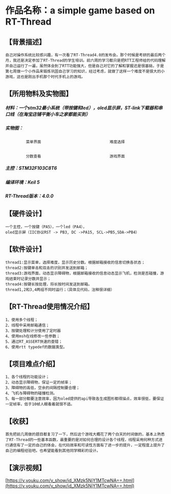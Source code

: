 作品名称：a simple game based on RT-Thread
===========================================

【背景描述】
-----------
    自己对操作系统比较感兴趣，有一次看了RT-Thread4.0的发布会。那个时候是考研的最后两个月，我还是决定参加了RT-Thread的学生培训。前六周的学习都只是把RTT工程师给的代码理解并自己运行了一遍，虽然体会到了RTT功能强大，但是自己对它的了解和掌握还是很基础，于是第七周做一个小作品来锻炼巩固自己学习的知识，经过考虑，就做了这样一个难度不是很大的小游戏，这也是刚出手机那个时代手机上的游戏。

【所用物料及实物图】
------------------ 
   #####  材料：一个stm32最小系统（带按键和led），oled显示屏，ST-link下载器和串口线（在淘宝店铺平衡小车之家都能买到）
   #####  实物图：
			 
			 菜单界面							   难度选择
 
			 
			 分数查看							   游戏界面
   #####  主控：STM32F103C8T6		
   #####  编译环境：Keil 5		
   #####  RT-Thread版本：4.0.0

【硬件设计】
-----------
    一个主控，一个按键（PA5），一个led（PA4），
    oled显示屏（IIC协议RST -> PB3, DC ->PA15, SCL->PB5,SDA->PB4）

【软件设计】
-----------
    thread1:显示菜单，选择难度，显示历史分数。根据邮箱接收的信息切换各状态；
    thread2:按键单击和双击的识别并发送到邮箱；
    thread3:游戏界面，动态显示障碍物，根据邮箱接收的信息动态显示飞机，检测是否碰撞，游戏结束时记录分数并显示；
    thread4:按键长按处理，将长按时间发送到邮箱。
    thread1,2和3,4两组不同时运行；（具体见代码，注释很详细）
    
【RT-Thread使用情况介绍】
-----------------------
    1、使用多个线程；
    2、线程中采用邮箱通信；
    3、按键处理和计分使用了定时器
    4、使用msh在线修改一些参数；
    5、通过RT_ASSERT快速的查错；
    6、使用rtt typedef的数据类型。
    
【项目难点介绍】
--------------
    1、各个线程的功能设计；
    2、动态显示障碍物，保证一定的帧率；
    3、障碍物的高低，空余的间隔控制要合理；
    4、飞机与障碍物的碰撞检测。
    5、每一部分都要注意效率，因为oled提供的api导致各生成图形都得描点，效率很低，要保证一定帧率，低于10帧人眼看着就很不适。
    
【收获】
--------  
    首先把前几周做的题目都复习了一下，然后这个游戏大概花了两个白天的时间做的，基本上熟悉了RT-Thread的一些基本函数，最重要的是对如何合理的设计各个线程，线程采用何种方式进行通信有了一定的自己的体会，在代码效率和可读性方面有了进一步的提升，一定程度上提升了自己的编程经验吧。也希望能看到其他同学精彩的设计。
    
【演示视频】
------------
[https://v.youku.com/v_show/id_XMzk5NjY1MTcwNA==.html](https://v.youku.com/v_show/id_XMzk5NjY1MTcwNA==.html)
    
